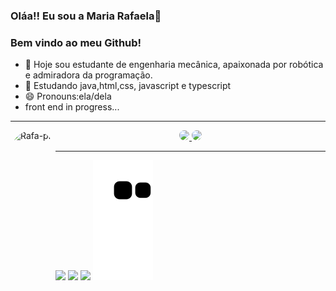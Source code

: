 ### Oláa!! Eu sou a Maria Rafaela👋
###  Bem vindo ao meu Github!

- 🔭 Hoje sou estudante de engenharia mecânica, apaixonada por robótica e admiradora da programação.
- 📘 Estudando java,html,css, javascript e typescript
- 😄 Pronouns:ela/dela
- front end in progress...

----------------------------------------------------------------------------------------------------------------------------------------------------------------------------------------------------------------------------------------------------------------------------------------------------------------------------

<div>
 
 <img align="left" alt="Rafa-pic" height="120" style="border-radius:80px;" src="https://i.picasion.com/pic92/e566a5c182160bb6427ff4220d00c0a8.gif">
</div>
  

 
  
<div align="center">
  
  <a href="https://github.com/RaF4ela">
  <img height="128em" style="border-radius:80px;" src="https://github-readme-stats.vercel.app/api?username=RaF4ela&show_icons=true&theme=algolia&include_all_commits=true&count_private=true"/>
  <img height="128em" style="border-radius:80px;" src="https://github-readme-stats.vercel.app/api/top-langs/?username=RaF4ela&layout=compact&langs_count=7&theme=algolia"/>
   
   
   ----------------------------------------------------------------------------------------------------------------------------------------------------------------------------------------------------------------------------------------------------------------------------------------------------------------------------
</div>
 
 <div> 
  
  <a align="center" href="https://www.instagram.com/rafaaela_arrud/" target="_blank"><img src="https://img.shields.io/badge/-Instagram-%23E4405F?style=for-the-badge&logo=instagram&logoColor=white" target="_blank"></a>
   <a align="center" href = "mailto:rafaelarruda150@gmail.com"><img src="https://img.shields.io/badge/-Gmail-%23333?style=for-the-badge&logo=gmail&logoColor=white" target="_blank"></a>
  <a align="center" href="https://www.linkedin.com/in/rafaela-arruda" target="_blank"><img src="https://img.shields.io/badge/-LinkedIn-%230077B5?style=for-the-badge&logo=linkedin&logoColor=white" target="_blank"></a> 
 ![Snake animation](https://github.com/RaF4ela/RaF4ela/blob/output/github-contribution-grid-snake.svg)
 
</div>
 
 
 
 
 
 

  
 
 
 
 
 
 
  
